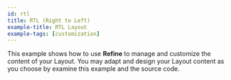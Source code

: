 ```yaml
---
id: rtl
title: RTL (Right to Left)
example-title: RTL Layout
example-tags: [customization]
---
```


This example shows how to use **Refine** to manage and customize the content of your Layout. You may adapt and design your Layout content as you choose by examine this example and the source code.

<CodeSandboxExample path="customization-rtl" />
